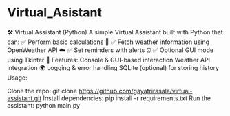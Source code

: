 # Virtual_Asistant
🛠 Virtual Assistant (Python) A simple Virtual Assistant built with Python that can: ✅ Perform basic calculations 🧮 ✅ Fetch weather information using OpenWeather API ☁️ ✅ Set reminders with alerts ⏰ ✅ Optional GUI mode using Tkinter 
📂 Features:
Console & GUI-based interaction
Weather API integration 🌍
Logging & error handling
SQLite (optional) for storing history
Usage:

Clone the repo: git clone https://github.com/gayatrirasala/virtual-assistant.git
Install dependencies: pip install -r requirements.txt
Run the assistant: python main.py

